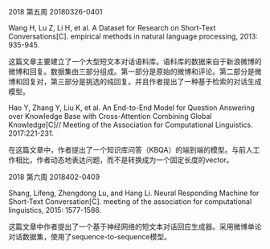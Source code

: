 2018 第五周 20180326-0401

Wang H, Lu Z, Li H, et al. A Dataset for Research on Short-Text Conversations[C]. empirical methods in natural language processing, 2013: 935-945.

这篇文章主要建立了一个大型短文本对话语料库。语料库的数据来自于新浪微博的微博和回复。数据集由三部分组成。第一部分是原始的微博和评论。第二部分是微博和回复对，第三部分是挑选的纯回复。并且作者提出了一种基于检索的对话生成模型。

Hao Y, Zhang Y, Liu K, et al. An End-to-End Model for Question Answering over Knowledge Base with Cross-Attention Combining Global Knowledge[C]// Meeting of the Association for Computational Linguistics. 2017:221-231.

在这篇文章中，作者提出了一个知识库问答（KBQA）的端到端的模型。与前人工作相比，作者动态地表达问题，而不是转换成为一个固定长度的vector。


2018 第六周 2018402-0409

Shang, Lifeng, Zhengdong Lu, and Hang Li. Neural Responding Machine for Short-Text Conversation[C]. meeting of the association for computational linguistics, 2015: 1577-1586.

这篇文章中作者提出了一个基于神经网络的短文本对话回应生成器。采用微博单论对话数据集，使用了sequence-to-sequence模型。
